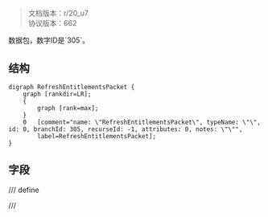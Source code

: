 # <!-- md:samp RefreshEntitlementsPacket -->

> 文档版本：r/20_u7<br/>协议版本：662

<!-- md:samp RefreshEntitlementsPacket -->数据包，数字ID是`305`。

## 结构

```viz
digraph RefreshEntitlementsPacket {
	graph [rankdir=LR];
	{
		graph [rank=max];
	}
	0	[comment="name: \"RefreshEntitlementsPacket\", typeName: \"\", id: 0, branchId: 305, recurseId: -1, attributes: 0, notes: \"\"",
		label=RefreshEntitlementsPacket];
}

```

## 字段

/// define

///
